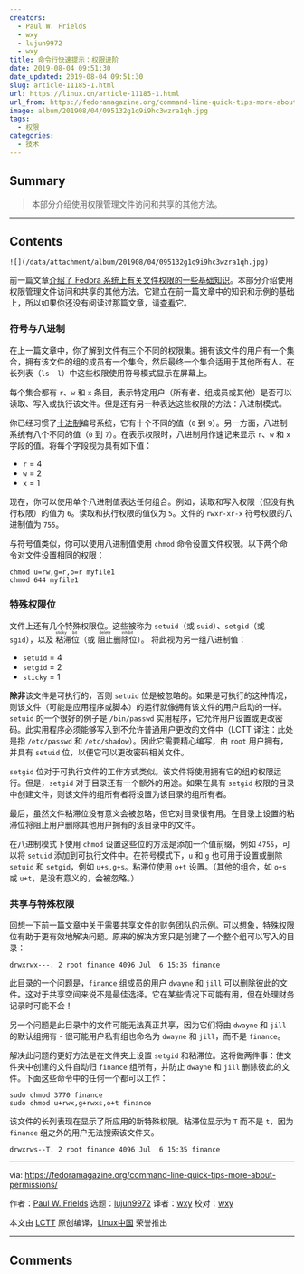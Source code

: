 ```yaml
---
creators:
  - Paul W. Frields
  - wxy
  - lujun9972
  - wxy
title: 命令行快速提示：权限进阶
date: 2019-08-04 09:51:30
date_updated: 2019-08-04 09:51:30
slug: article-11185-1.html
url: https://linux.cn/article-11185-1.html
url_from: https://fedoramagazine.org/command-line-quick-tips-more-about-permissions/
image: album/201908/04/095132g1q9i9hc3wzra1qh.jpg
tags:
  - 权限
categories:
  - 技术
---
```


## Summary

> 本部分介绍使用权限管理文件访问和共享的其他方法。

***

<!-- more -->

## Contents

`![](/data/attachment/album/201908/04/095132g1q9i9hc3wzra1qh.jpg)`

前一篇文章[介绍了 Fedora 系统上有关文件权限的一些基础知识](https://linux.cn/article-11123-1.html)。本部分介绍使用权限管理文件访问和共享的其他方法。它建立在前一篇文章中的知识和示例的基础上，所以如果你还没有阅读过那篇文章，请[查看](https://linux.cn/article-11123-1.html)它。

### 符号与八进制

在上一篇文章中，你了解到文件有三个不同的权限集。拥有该文件的用户有一个集合，拥有该文件的组的成员有一个集合，然后最终一个集合适用于其他所有人。在长列表（`ls -l`）中这些权限使用符号模式显示在屏幕上。

每个集合都有 `r`、`w` 和 `x` 条目，表示特定用户（所有者、组成员或其他）是否可以读取、写入或执行该文件。但是还有另一种表达这些权限的方法：八进制模式。

你已经习惯了[十进制](https://en.wikipedia.org/wiki/Decimal)编号系统，它有十个不同的值（`0` 到 `9`）。另一方面，八进制系统有八个不同的值（`0` 到 `7`）。在表示权限时，八进制用作速记来显示 `r`、`w` 和 `x` 字段的值。将每个字段视为具有如下值：

* `r` = 4
* `w` = 2
* `x` = 1

现在，你可以使用单个八进制值表达任何组合。例如，读取和写入权限（但没有执行权限）的值为 `6`。读取和执行权限的值仅为 `5`。文件的 `rwxr-xr-x` 符号权限的八进制值为 `755`。

与符号值类似，你可以使用八进制值使用 `chmod` 命令设置文件权限。以下两个命令对文件设置相同的权限：

```shell
chmod u=rw,g=r,o=r myfile1
chmod 644 myfile1
```

### 特殊权限位

文件上还有几个特殊权限位。这些被称为 `setuid`（或 `suid`）、`setgid`（或 `sgid`），以及<ruby> 粘滞位 <rt>  sticky bit </rt></ruby>（或<ruby> 阻止删除位 <rt>  delete inhibit </rt></ruby>）。 将此视为另一组八进制值：

* `setuid` = 4
* `setgid` = 2
* `sticky` = 1

**除非**该文件是可执行的，否则 `setuid` 位是被忽略的。如果是可执行的这种情况，则该文件（可能是应用程序或脚本）的运行就像拥有该文件的用户启动的一样。`setuid` 的一个很好的例子是 `/bin/passwd` 实用程序，它允许用户设置或更改密码。此实用程序必须能够写入到不允许普通用户更改的文件中（LCTT 译注：此处是指 `/etc/passwd` 和 `/etc/shadow`）。因此它需要精心编写，由 `root` 用户拥有，并具有 `setuid` 位，以便它可以更改密码相关文件。

`setgid` 位对于可执行文件的工作方式类似。该文件将使用拥有它的组的权限运行。但是，`setgid` 对于目录还有一个额外的用途。如果在具有 `setgid` 权限的目录中创建文件，则该文件的组所有者将设置为该目录的组所有者。

最后，虽然文件粘滞位没有意义会被忽略，但它对目录很有用。在目录上设置的粘滞位将阻止用户删除其他用户拥有的该目录中的文件。

在八进制模式下使用 `chmod` 设置这些位的方法是添加一个值前缀，例如 `4755`，可以将 `setuid` 添加到可执行文件中。在符号模式下，`u` 和 `g` 也可用于设置或删除 `setuid` 和 `setgid`，例如 `u+s,g+s`。粘滞位使用 `o+t` 设置。（其他的组合，如 `o+s` 或 `u+t`，是没有意义的，会被忽略。）

### 共享与特殊权限

回想一下前一篇文章中关于需要共享文件的财务团队的示例。可以想象，特殊权限位有助于更有效地解决问题。原来的解决方案只是创建了一个整个组可以写入的目录：

```shell
drwxrwx---. 2 root finance 4096 Jul  6 15:35 finance
```

此目录的一个问题是，`finance` 组成员的用户 `dwayne` 和 `jill` 可以删除彼此的文件。这对于共享空间来说不是最佳选择。它在某些情况下可能有用，但在处理财务记录时可能不会！

另一个问题是此目录中的文件可能无法真正共享，因为它们将由 `dwayne` 和 `jill` 的默认组拥有 - 很可能用户私有组也命名为 `dwayne` 和 `jill`，而不是 `finance`。

解决此问题的更好方法是在文件夹上设置 `setgid` 和粘滞位。这将做两件事：使文件夹中创建的文件自动归 `finance` 组所有，并防止 `dwayne` 和 `jill` 删除彼此的文件。下面这些命令中的任何一个都可以工作：

```shell
sudo chmod 3770 finance
sudo chmod u+rwx,g+rwxs,o+t finance
```

该文件的长列表现在显示了所应用的新特殊权限。粘滞位显示为 `T` 而不是 `t`，因为 `finance` 组之外的用户无法搜索该文件夹。

```shell
drwxrws--T. 2 root finance 4096 Jul  6 15:35 finance
```

---

via: <https://fedoramagazine.org/command-line-quick-tips-more-about-permissions/>

作者：[Paul W. Frields](https://fedoramagazine.org/author/pfrields/) 选题：[lujun9972](https://github.com/lujun9972) 译者：[wxy](https://github.com/wxy) 校对：[wxy](https://github.com/wxy)

本文由 [LCTT](https://github.com/LCTT/TranslateProject) 原创编译，[Linux中国](https://linux.cn/) 荣誉推出

***

## Comments
